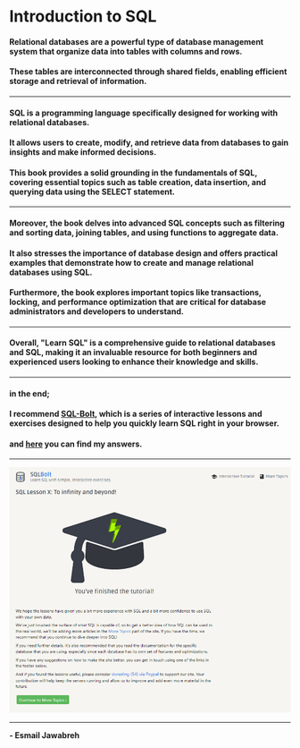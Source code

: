 # Introduction to SQL

#### Relational databases are a powerful type of database management system that organize data into tables with columns and rows.
#### These tables are interconnected through shared fields, enabling efficient storage and retrieval of information.

---

#### SQL is a programming language specifically designed for working with relational databases. 
#### It allows users to create, modify, and retrieve data from databases to gain insights and make informed decisions. 
#### This book provides a solid grounding in the fundamentals of SQL, covering essential topics such as table creation, data insertion, and querying data using the SELECT statement.

---

#### Moreover, the book delves into advanced SQL concepts such as filtering and sorting data, joining tables, and using functions to aggregate data. 
#### It also stresses the importance of database design and offers practical examples that demonstrate how to create and manage relational databases using SQL.

#### Furthermore, the book explores important topics like transactions, locking, and performance optimization that are critical for database administrators and developers to understand.

---

#### Overall, "Learn SQL" is a comprehensive guide to relational databases and SQL, making it an invaluable resource for both beginners and experienced users looking to enhance their knowledge and skills.

---

#### in the end; 
#### I recommend [SQL-Bolt](https://sqlbolt.com/), which is a series of interactive lessons and exercises designed to help you quickly learn SQL right in your browser.
#### and [here](https://github.com/Esmail-Jawabreh/SQL-Bolt) you can find my answers.

---
![END](./Assets/END.png)

--- 

**- Esmail Jawabreh**